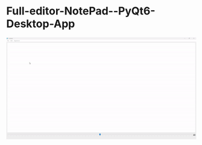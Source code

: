 # Full-editor-NotePad--PyQt6-Desktop-App
 
 
 
 
![img](https://github.com/MohammadSayed02/Simple-editor-NotePad-PyQt6/blob/main/Results/Result.gif?raw=true)
